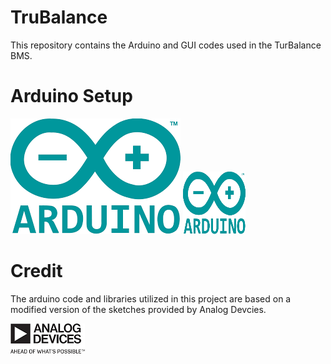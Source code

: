 # TruBalance

This repository contains the Arduino and GUI codes used in the TurBalance BMS.


# Arduino Setup
![](images/arduino.png)
<img src="images/arduino.png" width="100" height="100">
# Credit

The arduino code and libraries utilized in this project are based on a modified version of the sketches provided by Analog Devcies. 

![](images/analogDevices.png)

